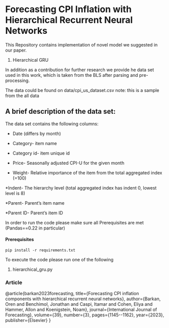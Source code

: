 # Forecasting CPI Inflation with Hierarchical Recurrent Neural Networks
This Repository contains implementation of novel model we suggested in our paper.

1. Hierarchical GRU

In addition as a contribution for further research we provide he data set used in this work,
which is taken from the BLS after parsing and pre-processing. 

The data could be found on data/cpi_us_dataset.csv
note: this is a sample from the all data

## A brief description of the data set:
The data set contains the following columns:

* Date (differs by month)

* Category- item name

* Category id- item unique id

* Price- Seasonally adjusted CPI-U for the given month

* Weight- Relative importance of the item from the total aggregated index (=100)

*Indent- The hierarchy level (total aggregated index has indent 0, lowest level is 8)

*Parent- Parent’s item name

*Parent ID- Parent’s item ID


In order to run the code please make sure all Prerequisites are met (Pandas==0.22 in particular)
#### Prerequisites
    pip install -r requirements.txt

    
To execute the code please run one of the following

1. hierarchical_gru.py

### Article
@article{barkan2023forecasting,
  title={Forecasting CPI inflation components with hierarchical recurrent neural networks},
  author={Barkan, Oren and Benchimol, Jonathan and Caspi, Itamar and Cohen, Eliya and Hammer, Allon and Koenigstein, Noam},
  journal={International Journal of Forecasting},
  volume={39},
  number={3},
  pages={1145--1162},
  year={2023},
  publisher={Elsevier}
}
